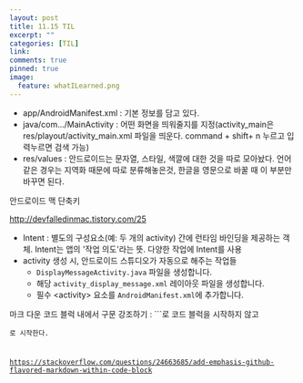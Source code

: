 ```yaml
---
layout: post
title: 11.15 TIL
excerpt: ""
categories: [TIL]
link:
comments: true
pinned: true
image:
  feature: whatILearned.png
---
```




* app/AndroidManifest.xml : 기본 정보를 담고 있다.
* java/com…/MainActivity : 어떤 화면을 띄워줄지를 지정(activity_main은 res/playout/activity_main.xml 파일을 띄운다. command + shift+  n 누르고 입력누르면 검색 가능)
* res/values : 안드로이드는 문자열, 스타일, 색깔에 대한 것을 따로 모아놨다. 언어같은 경우는 지역화 때문에 따로 분류해놓은것, 한글을 영문으로 바꿀 때 이 부분만 바꾸면 된다.



안드로이드 맥 단축키

<http://devfalledinmac.tistory.com/25>



* Intent : 별도의 구성요소(예: 두 개의 activity) 간에 런타임 바인딩을 제공하는 객체. Intent는 앱의 '작업 의도'라는 뜻. 다양한 작업에 Intent를 사용
* activity 생성 시, 안드로이드 스튜디오가 자동으로 해주는 작업들
  * `DisplayMessageActivity.java` 파일을 생성합니다.
  * 해당 `activity_display_message.xml` 레이아웃 파일을 생성합니다.
  * 필수 \<activity\> 요소를 `AndroidManifest.xml`에 추가합니다.



마크 다운 코드 블럭 내에서 구문 강조하기 : ```로 코드 블럭을 시작하지 않고 <pre><code>로 시작한다.

<https://stackoverflow.com/questions/24663685/add-emphasis-github-flavored-markdown-within-code-block>



